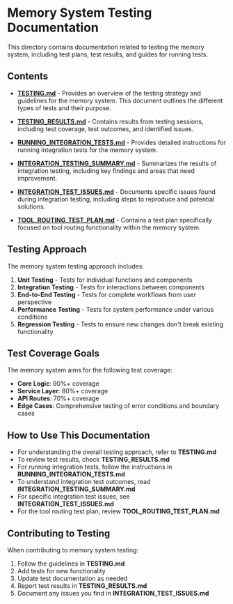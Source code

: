 # Memory System Testing Documentation

This directory contains documentation related to testing the memory system, including test plans, test results, and guides for running tests.

## Contents

- [**TESTING.md**](./TESTING.md) - Provides an overview of the testing strategy and guidelines for the memory system. This document outlines the different types of tests and their purpose.

- [**TESTING_RESULTS.md**](./TESTING_RESULTS.md) - Contains results from testing sessions, including test coverage, test outcomes, and identified issues.

- [**RUNNING_INTEGRATION_TESTS.md**](./RUNNING_INTEGRATION_TESTS.md) - Provides detailed instructions for running integration tests for the memory system.

- [**INTEGRATION_TESTING_SUMMARY.md**](./INTEGRATION_TESTING_SUMMARY.md) - Summarizes the results of integration testing, including key findings and areas that need improvement.

- [**INTEGRATION_TEST_ISSUES.md**](./INTEGRATION_TEST_ISSUES.md) - Documents specific issues found during integration testing, including steps to reproduce and potential solutions.

- [**TOOL_ROUTING_TEST_PLAN.md**](./TOOL_ROUTING_TEST_PLAN.md) - Contains a test plan specifically focused on tool routing functionality within the memory system.

## Testing Approach

The memory system testing approach includes:

1. **Unit Testing** - Tests for individual functions and components
2. **Integration Testing** - Tests for interactions between components
3. **End-to-End Testing** - Tests for complete workflows from user perspective
4. **Performance Testing** - Tests for system performance under various conditions
5. **Regression Testing** - Tests to ensure new changes don't break existing functionality

## Test Coverage Goals

The memory system aims for the following test coverage:

- **Core Logic**: 90%+ coverage
- **Service Layer**: 80%+ coverage
- **API Routes**: 70%+ coverage
- **Edge Cases**: Comprehensive testing of error conditions and boundary cases

## How to Use This Documentation

- For understanding the overall testing approach, refer to **TESTING.md**
- To review test results, check **TESTING_RESULTS.md**
- For running integration tests, follow the instructions in **RUNNING_INTEGRATION_TESTS.md**
- To understand integration test outcomes, read **INTEGRATION_TESTING_SUMMARY.md**
- For specific integration test issues, see **INTEGRATION_TEST_ISSUES.md**
- For the tool routing test plan, review **TOOL_ROUTING_TEST_PLAN.md**

## Contributing to Testing

When contributing to memory system testing:

1. Follow the guidelines in **TESTING.md**
2. Add tests for new functionality
3. Update test documentation as needed
4. Report test results in **TESTING_RESULTS.md**
5. Document any issues you find in **INTEGRATION_TEST_ISSUES.md** 